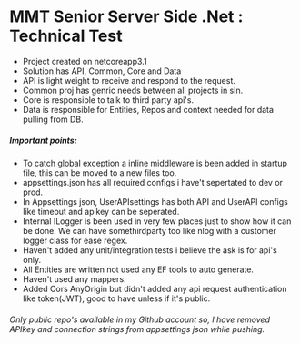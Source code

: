 # MMT Senior Server Side .Net : Technical Test

* Project created on netcoreapp3.1
* Solution has API, Common, Core and Data
* API is light weight to receive and respond to the request.
* Common proj has genric needs between all projects in sln.
* Core is responsible to talk to third party api's.
* Data is responsible for Entities, Repos and context needed for data pulling from DB.

##### Important points:

* To catch global exception a inline middleware is been added in startup file, this can be moved to a new files too.
* appsettings.json has all required configs i have't sepertated to dev or prod.
* In Appsettings json, UserAPIsettings has both API and UserAPI configs like timeout and apikey can be seperated.
* Internal ILogger is been used in very few places just to show how it can be done. We can have somethirdparty too like nlog with a customer logger class for ease regex.
* Haven't added any unit/integration tests i believe the ask is for api's only.
* All Entities are written not used any EF tools to auto generate.
* Haven't used any mappers.
* Added Cors AnyOrigin but didn't added any api request authentication like token(JWT), good to have unless if it's public.

###### Only public repo's available in my Github account so, I have removed APIkey and connection strings from appsettings json while pushing.
